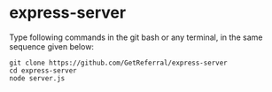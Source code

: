# express-server
Type following commands in the git bash or any terminal,  in the same sequence given below:

```
git clone https://github.com/GetReferral/express-server
cd express-server
node server.js
```
